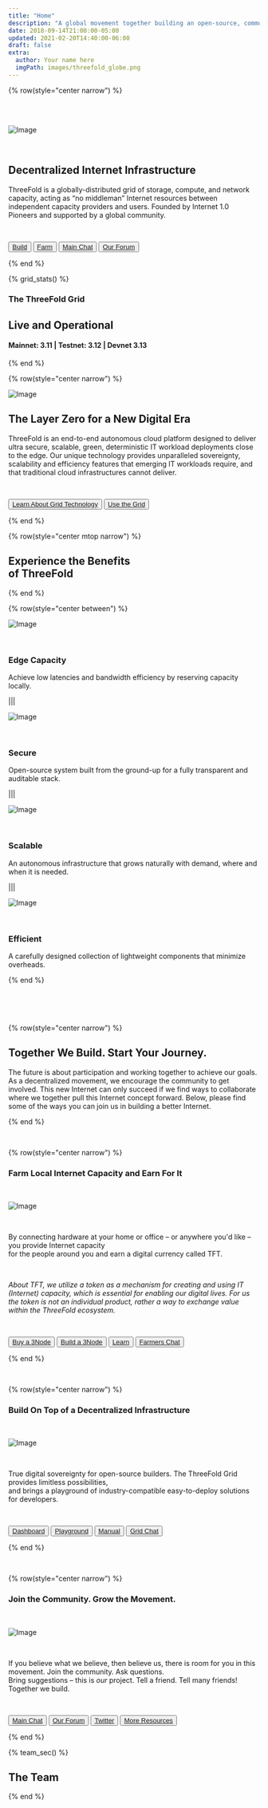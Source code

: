 ```yaml
---
title: "Home"
description: "A global movement together building an open-source, community-driven, decentralized Internet – from the ground up." # quotation marks to allow colons where used
date: 2018-09-14T21:00:00-05:00
updated: 2021-02-20T14:40:00-06:00
draft: false
extra:
  author: Your name here
  imgPath: images/threefold_globe.png
---
```


<!-- section 1 (header) -->

{% row(style="center narrow") %}

<br/>
<br/>

![Image](black_threefold_header.png#medium)

<br/>

## Decentralized Internet Infrastructure

ThreeFold is a globally-distributed grid of storage, compute, and network capacity, acting as “no middleman” Internet resources between independent capacity providers and users. Founded by Internet 1.0 Pioneers and supported by a global community.

<br>

<button>[Build](/build)</button>
<button>[Farm](/farm)</button>
<button>[Main Chat](https://t.me/threefold)</button>
<button>[Our Forum](https://forum.threefold.io)</button>

{% end %}

<!-- section 2 (Map) -->


{% grid_stats() %}

### The ThreeFold Grid

## **Live and Operational**

#### Mainnet: 3.11 | Testnet: 3.12 | Devnet 3.13

{% end %}

<!-- section 3 (EXPAND) -->

{% row(style="center narrow") %}

![Image](grid_wide_1.png#mx-auto#large)

## The **Layer Zero** for a New Digital Era

ThreeFold is an end-to-end autonomous cloud platform designed to deliver ultra secure, scalable, green, deterministic IT workload deployments close to the edge. Our unique technology provides unparalleled  sovereignty, scalability and efficiency features that emerging IT workloads require, and that traditional cloud infrastructures cannot deliver.

<br>

<button>[Learn About Grid Technology](/grid)</button>
<button>[Use the Grid](/build)</button>

{% end %}

{% row(style="center mtop narrow") %}

## Experience the Benefits <br> of **ThreeFold**

{% end %}

{% row(style="center between") %}

![Image](capacity.png#medium)

<br/>

### **Edge Capacity**

Achieve low latencies and bandwidth efficiency by reserving capacity locally.

|||

![Image](secure.png#medium)

<br/>

### **Secure**

Open-source system built from the ground-up for a fully transparent and auditable stack.

|||

![Image](scalable.png#medium)

<br/>

### **Scalable**

An autonomous infrastructure that grows naturally with demand, where and when it is needed.

|||

![Image](effecient.png#medium)

<br/>

### **Efficient**

A carefully designed collection of lightweight components that minimize overheads.

{% end %}

<br>
<br>
<br>

{% row(style="center narrow") %}

## Together **We Build.** Start **Your Journey.**

The future is about participation and working together to achieve our goals. As a decentralized movement, we encourage the community to get involved. This new Internet can only succeed if we find ways to collaborate where we together pull this Internet concept forward. Below, please find some of the ways you can join us in building a better Internet. 

{% end %}

<br>

{% row(style="center narrow") %}

### Farm Local Internet Capacity **and Earn For It**

<br>

![Image](farm_do_it_home.png#mx-auto#medium)

<br>

By connecting hardware at your home or office – or anywhere you'd like – you provide Internet capacity <br> for the people around you and earn a digital currency called TFT.

<br>

*About TFT, we utilize a token as a mechanism for creating and using IT (Internet) capacity, which is essential for enabling our digital lives. For us the token is not an individual product, rather a way to exchange value within the ThreeFold ecosystem.*


<br>

<button>[Buy a 3Node](http://marketplace.3node.global/)</button>
<button>[Build a 3Node](https://manual.grid.tf/farmers/3node_building/3node_building.html)</button>
<button>[Learn](https://manual.grid.tf/intro/grid3_howitworks.html)</button>
<button>[Farmers Chat](https://t.me/threefoldfarmers)</button>

{% end %}

<br>

{% row(style="center narrow") %}

### Build On Top of a **Decentralized Infrastructure**

<br>

![Image](developer_header_home.jpg#mx-auto#medium)

<br>

True digital sovereignty for open-source builders. The ThreeFold Grid provides limitless possibilities, <br> and brings a playground of industry-compatible easy-to-deploy solutions for developers.

<br>

<button>[Dashboard](https://dashboard.grid.tf/)</button>
<button>[Playground](https://playground.grid.tf)</button>
<button>[Manual](https://manual.grid.tf/)</button>
<button>[Grid Chat](https://t.me/threefoldtesting)</button>

{% end %}

<br>

{% row(style="center narrow") %}

### Join the **Community.** Grow **the Movement.**

<br>

![Image](community_header_home.jpg#mx-auto)

<br>

If you believe what we believe, then believe us, there is room for you in this movement. Join the community. Ask questions. <br> Bring suggestions – this is *our* project. Tell a friend. Tell many friends! Together we build.

<br>

<button>[Main Chat](https://t.me/threefold)</button>
<button>[Our Forum](https://threefold.io)</button>
<button>[Twitter](https://twitter.com/threefold_io)</button>
<button>[More Resources](/community)</button>

{% end %}

<!-- section 5 (THE TEAM) -->

{% team_sec() %}

## **The Team**

{% end %}
